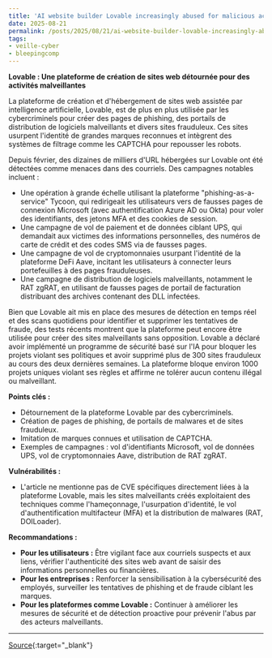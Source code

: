 ```yaml
---
title: 'AI website builder Lovable increasingly abused for malicious activity'
date: 2025-08-21
permalink: /posts/2025/08/21/ai-website-builder-lovable-increasingly-abused-for-malicious-activity/
tags:
- veille-cyber
- bleepingcomp
---
```

**Lovable : Une plateforme de création de sites web détournée pour des activités malveillantes**

La plateforme de création et d'hébergement de sites web assistée par intelligence artificielle, Lovable, est de plus en plus utilisée par les cybercriminels pour créer des pages de phishing, des portails de distribution de logiciels malveillants et divers sites frauduleux. Ces sites usurpent l'identité de grandes marques reconnues et intègrent des systèmes de filtrage comme les CAPTCHA pour repousser les robots.

Depuis février, des dizaines de milliers d'URL hébergées sur Lovable ont été détectées comme menaces dans des courriels. Des campagnes notables incluent :

*   Une opération à grande échelle utilisant la plateforme "phishing-as-a-service" Tycoon, qui redirigeait les utilisateurs vers de fausses pages de connexion Microsoft (avec authentification Azure AD ou Okta) pour voler des identifiants, des jetons MFA et des cookies de session.
*   Une campagne de vol de paiement et de données ciblant UPS, qui demandait aux victimes des informations personnelles, des numéros de carte de crédit et des codes SMS via de fausses pages.
*   Une campagne de vol de cryptomonnaies usurpant l'identité de la plateforme DeFi Aave, incitant les utilisateurs à connecter leurs portefeuilles à des pages frauduleuses.
*   Une campagne de distribution de logiciels malveillants, notamment le RAT zgRAT, en utilisant de fausses pages de portail de facturation distribuant des archives contenant des DLL infectées.

Bien que Lovable ait mis en place des mesures de détection en temps réel et des scans quotidiens pour identifier et supprimer les tentatives de fraude, des tests récents montrent que la plateforme peut encore être utilisée pour créer des sites malveillants sans opposition. Lovable a déclaré avoir implémenté un programme de sécurité basé sur l'IA pour bloquer les projets violant ses politiques et avoir supprimé plus de 300 sites frauduleux au cours des deux dernières semaines. La plateforme bloque environ 1000 projets uniques violant ses règles et affirme ne tolérer aucun contenu illégal ou malveillant.

**Points clés :**

*   Détournement de la plateforme Lovable par des cybercriminels.
*   Création de pages de phishing, de portails de malwares et de sites frauduleux.
*   Imitation de marques connues et utilisation de CAPTCHA.
*   Exemples de campagnes : vol d'identifiants Microsoft, vol de données UPS, vol de cryptomonnaies Aave, distribution de RAT zgRAT.

**Vulnérabilités :**

*   L'article ne mentionne pas de CVE spécifiques directement liées à la plateforme Lovable, mais les sites malveillants créés exploitaient des techniques comme l'hameçonnage, l'usurpation d'identité, le vol d'authentification multifacteur (MFA) et la distribution de malwares (RAT, DOILoader).

**Recommandations :**

*   **Pour les utilisateurs :** Être vigilant face aux courriels suspects et aux liens, vérifier l'authenticité des sites web avant de saisir des informations personnelles ou financières.
*   **Pour les entreprises :** Renforcer la sensibilisation à la cybersécurité des employés, surveiller les tentatives de phishing et de fraude ciblant les marques.
*   **Pour les plateformes comme Lovable :** Continuer à améliorer les mesures de sécurité et de détection proactive pour prévenir l'abus par des acteurs malveillants.

---
[Source](https://www.bleepingcomputer.com/news/security/ai-website-builder-lovable-increasingly-abused-for-malicious-activity/){:target="_blank"}
